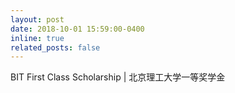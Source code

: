 ```yaml
---
layout: post
date: 2018-10-01 15:59:00-0400
inline: true
related_posts: false
---
```


BIT First Class Scholarship | 北京理工大学一等奖学金
